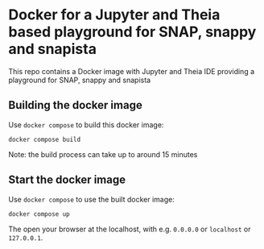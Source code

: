 # Docker for a Jupyter and Theia based playground for SNAP, snappy and snapista

This repo contains a Docker image with Jupyter and Theia IDE providing a playground for SNAP, snappy and snapista

## Building the docker image

Use `docker compose` to build this docker image:

```console
docker compose build
```

Note: the build process can take up to around 15 minutes

## Start the docker image

Use `docker compose` to use the built docker image:

```console
docker compose up
```

The open your browser at the localhost, with e.g. `0.0.0.0` or `localhost` or `127.0.0.1`.



